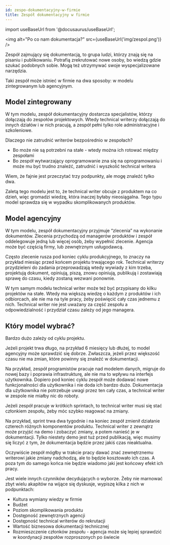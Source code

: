 ```yaml
---
id: zespo-dokumentacyjny-w-firmie
title: Zespół dokumentacyjny w firmie
---
```


import useBaseUrl from '@docusaurus/useBaseUrl';

<img alt="Po co nam dokumentacja?" src={useBaseUrl('img/zespol.png')} />

Zespół zajmujący się dokumentacją, to grupa ludzi, którzy znają się na pisaniu i
publikowaniu. Potrafią zrekrutować nowe osoby, bo wiedzą gdzie szukać podobnych
sobie. Mogą też utrzymywać swoje wyspecjalizowane narzędzia.

Taki zespół może istnieć w firmie na dwa sposoby: w modelu zintegrowanym lub
agencyjnym.

## Model zintegrowany

W tym modelu, zespół dokumentacyjny dostarcza specjalistów, którzy dołączają do
zespołów projektowych. Wtedy technical writerzy dołączają do innych działów i w
nich pracują, a zespół pełni tylko role administracyjne i szkoleniowe.

Dlaczego nie zatrudnić writerów bezpośrednio w zespołach?

-   Bo może nie są potrzebni na stałe - wtedy można ich rotować między zespołami
-   Bo zespół wytwarzający oprogramowanie zna się na oprogramowaniu i może mu
    być trudno znaleźć, zatrudnić i wyszkolić technical writera

Wiem, że fajnie jest przeczytać trzy podpunkty, ale mogę znaleźć tylko dwa.

Zaletą tego modelu jest to, że technical writer obcuje z produktem na co dzień,
więc gromadzi wiedzę, która inaczej byłaby nieosiągalna. Tego typu model
sprawdza się w wypadku skomplikowanych produktów.

## Model agencyjny

W tym modelu, zespół dokumentacyjny przyjmuje “zlecenia” na wykonanie
dokumentów. Zlecenia przychodzą od managerów produktów i zespół oddelegowuje
jedną lub więcej osób, żeby wypełnić zlecenie. Agencja może być częścią firmy,
lub zewnętrznym usługodawcą.

Często zlecenie rusza pod koniec cyklu produkcyjnego, to znaczy na przykład
miesiąc przed końcem projektu trwającego rok. Technical writerzy przydzieleni do
zadania przeprowadzają wtedy wywiady z kim trzeba, projektują dokument,
opiniują, piszą, znowu opiniują, publikują i zostawiają sprawę do czasu, kiedy
zostaną wezwani ponownie.

W tym samym modelu technical writer może też być przypisany do kilku projektów
na stałe. Wtedy ma większą wiedzę o każdym z produktów i ich odbiorcach, ale nie
ma na tyle pracy, żeby poświęcić cały czas jednemu z nich. Technical writer nie
jest uważany za część zespołu a odpowiedzialność i przydział czasu zależy od
jego managera.

## Który model wybrać?

Bardzo dużo zależy od cyklu projektu.

Jeżeli projekt trwa długo, na przykład 6 miesięcy lub dłużej, to model agencyjny
może sprawdzić się dobrze. Zwłaszcza, jeżeli przez większość czasu nie ma zmian,
które powinny się znaleźć w dokumentacji.

Na przykład, zespół programistów pracuje nad modelem danych, migruje do nowej
bazy i poprawia infrastrukturę, ale nie ma to wpływu na interfejs użytkownika.
Dopiero pod koniec cyklu zespół może dodawać nowe funkcjonalności dla
użytkownika i nie doda ich bardzo dużo. Dokumentacja dla użytkownika nie
potrzebuje uwagi przez ten cały czas, a technical writer w zespole nie miałby
nic do roboty.

Jeżeli zespół pracuje w krótkich sprintach, to technical writer musi się stać
członkiem zespołu, żeby móc szybko reagować na zmiany.

Na przykład, sprint trwa dwa tygodnie i na koniec zespół zmienił działanie
czterech różnych komponentów produktu. Technical writer z zewnątrz może przyjść
na demo i zobaczyć zmiany, a potem nanieść je w dokumentacji. Tylko niestety
demo jest tuż przed publikacją, więc musimy się liczyć z tym, że dokumentacja
będzie przez jakiś czas nieaktualna.

Oczywiście zespół mógłby w trakcie pracy dawać znać zewnętrznemu writerowi jakie
zmiany nadchodzą, ale to będzie kosztowało ich czas. A poza tym do samego końca
nie będzie wiadomo jaki jest końcowy efekt ich pracy.

Jest wiele innych czynników decydujących o wyborze. Żeby nie marnować zbyt wielu
akapitów na wijące się dyskusje, wypiszę kilka z nich w podpunktach:

-   Kultura wymiany wiedzy w firmie
-   Budżet
-   Poziom skomplikowania produktu
-   Dostępność zewnętrznych agencji
-   Dostępność technical writerów do rekrutacji
-   Wartość biznesowa dokumentacji technicznej
-   Rozmieszczenie członków zespołu - agencja może się lepiej sprawdzić w
    koordynacji zespołów rozproszonych po świecie
